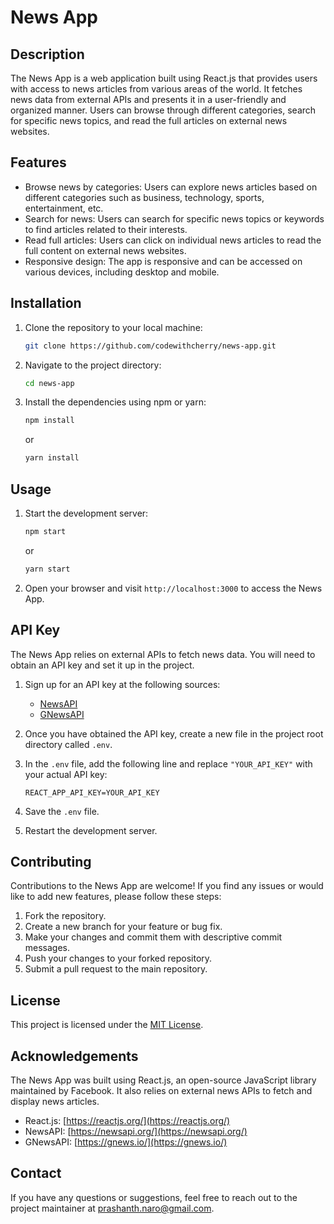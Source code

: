 
# News App

## Description
The News App is a web application built using React.js that provides users with access to news articles from various areas of the world. It fetches news data from external APIs and presents it in a user-friendly and organized manner. Users can browse through different categories, search for specific news topics, and read the full articles on external news websites.

## Features
- Browse news by categories: Users can explore news articles based on different categories such as business, technology, sports, entertainment, etc.
- Search for news: Users can search for specific news topics or keywords to find articles related to their interests.
- Read full articles: Users can click on individual news articles to read the full content on external news websites.
- Responsive design: The app is responsive and can be accessed on various devices, including desktop and mobile.

## Installation
1. Clone the repository to your local machine:
   ```bash
   git clone https://github.com/codewithcherry/news-app.git
   ```
2. Navigate to the project directory:
   ```bash
   cd news-app
   ```
3. Install the dependencies using npm or yarn:
   ```bash
   npm install
   ```
   or
   ```bash
   yarn install
   ```

## Usage
1. Start the development server:
   ```bash
   npm start
   ```
   or
   ```bash
   yarn start
   ```
2. Open your browser and visit `http://localhost:3000` to access the News App.

## API Key
The News App relies on external APIs to fetch news data. You will need to obtain an API key and set it up in the project.

1. Sign up for an API key at the following sources:
   - [NewsAPI](https://newsapi.org/)
   - [GNewsAPI](https://gnews.io/)

2. Once you have obtained the API key, create a new file in the project root directory called `.env`.

3. In the `.env` file, add the following line and replace `"YOUR_API_KEY"` with your actual API key:
   ```
   REACT_APP_API_KEY=YOUR_API_KEY
   ```

4. Save the `.env` file.

5. Restart the development server.

## Contributing
Contributions to the News App are welcome! If you find any issues or would like to add new features, please follow these steps:
1. Fork the repository.
2. Create a new branch for your feature or bug fix.
3. Make your changes and commit them with descriptive commit messages.
4. Push your changes to your forked repository.
5. Submit a pull request to the main repository.

## License
This project is licensed under the [MIT License](https://opensource.org/licenses/MIT).

## Acknowledgements
The News App was built using React.js, an open-source JavaScript library maintained by Facebook. It also relies on external news APIs to fetch and display news articles.

- React.js: [https://reactjs.org/](https://reactjs.org/)
- NewsAPI: [https://newsapi.org/](https://newsapi.org/)
- GNewsAPI: [https://gnews.io/](https://gnews.io/)

## Contact
If you have any questions or suggestions, feel free to reach out to the project maintainer at [prashanth.naro@gmail.com](mailto:prashanth.naroju@gmail.com).
```
